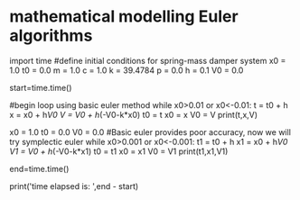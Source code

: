 # mathematical modelling Euler algorithms
import time
#define initial conditions for spring-mass damper system
x0 = 1.0
t0 = 0.0
m = 1.0
c = 1.0
k = 39.4784
p = 0.0
h = 0.1
V0 = 0.0

start=time.time()

#begin loop using basic euler method
while x0>0.01 or x0<-0.01:
     t = t0 + h
     x = x0 + h*V0
     V = V0 + h*(-V0-k*x0)
     t0 = t
     x0 = x
     V0 = V
print(t,x,V)

x0 = 1.0
t0 = 0.0
V0 = 0.0
#Basic euler provides poor accuracy, now we will try symplectic euler
while x0>0.001 or x0<-0.001:
      t1 = t0 + h
      x1 = x0 + h*V0
      V1 = V0 + h*(-V0-k*x1)
      t0 = t1
      x0 = x1
      V0 = V1
print(t1,x1,V1)

end=time.time()

print('time elapsed is: ',end - start)
